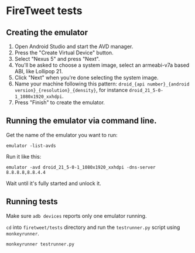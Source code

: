# FireTweet tests

## Creating the emulator

1. Open Android Studio and start the AVD manager.
2. Press the "Create Virtual Device" button.
3. Select "Nexus 5" and press "Next".
4. You'll be asked to choose a system image, select an armeabi-v7a based ABI, like Lollipop 21.
5. Click "Next" when you're done selecting the system image.
6. Name your machine following this pattern: `droid_{api number}_{android version}_{resolution}_{density}`, for instance
   `droid_21_5-0-1_1080x1920_xxhdpi`.
7. Press "Finish" to create the emulator.

## Running the emulator via command line.

Get the name of the emulator you want to run:

```
emulator -list-avds
```

Run it like this:

```
emulator -avd droid_21_5-0-1_1080x1920_xxhdpi -dns-server 8.8.8.8,8.8.4.4
```

Wait until it's fully started and unlock it.

## Running tests

Make sure `adb devices` reports only one emulator running.

`cd` into `firetweet/tests` directory and run the `testrunner.py` script using
`monkeyrunner`.

```
monkeyrunner testrunner.py
```

